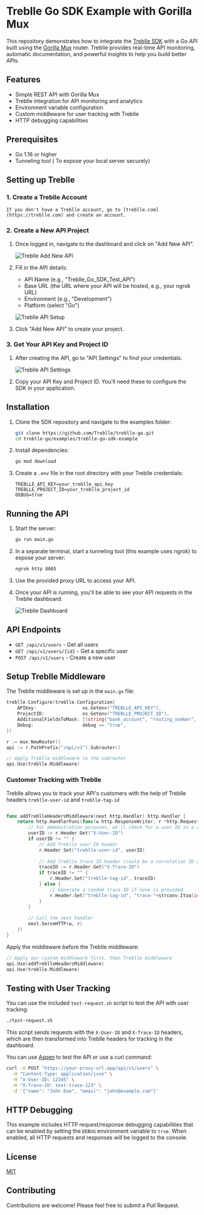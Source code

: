 # Treblle Go SDK Example with Gorilla Mux

This repository demonstrates how to integrate the [Treblle SDK](https://github.com/treblle/treblle-go) with a Go API built using the [Gorilla Mux](https://github.com/gorilla/mux) router. Treblle provides real-time API monitoring, automatic documentation, and powerful insights to help you build better APIs.

## Features

- Simple REST API with Gorilla Mux
- Treblle integration for API monitoring and analytics
- Environment variable configuration
- Custom middleware for user tracking with Treblle
- HTTP debugging capabilities

## Prerequisites

- Go 1.16 or higher
- Tunneling tool ( To expose your local server securely)

## Setting up Treblle

### 1. Create a Treblle Account

    If you don't have a Treblle account, go to [treblle.com](https://treblle.com) and create an account.

### 2. Create a New API Project

1. Once logged in, navigate to the dashboard and click on "Add New API".

   ![Treblle Add New API]()

2. Fill in the API details:
   - API Name (e.g., "Treblle_Go_SDK_Test_API")
   - Base URL (the URL where your API will be hosted, e.g., your ngrok URL)
   - Environment (e.g., "Development")
   - Platform (select "Go")

   ![Treblle API Setup]()

3. Click "Add New API" to create your project.

### 3. Get Your API Key and Project ID

1. After creating the API, go to "API Settings" to find your credentials.

   ![Treblle API Settings]()

2. Copy your API Key and Project ID. You'll need these to configure the SDK in your application.

## Installation

1. Clone the SDK repository and navigate to the examples folder:

   ```bash
   git clone https://github.com/Treblle/treblle-go.git
   cd treblle-go/examples/treblle-go-sdk-example
   ```

2. Install dependencies:

   ```bash
   go mod download
   ```

3. Create a `.env` file in the root directory with your Treblle credentials:

   ```
   TREBLLE_API_KEY=your_treblle_api_key
   TREBLLE_PROJECT_ID=your_treblle_project_id
   DEBUG=true
   ```

## Running the API

1. Start the server:

   ```bash
   go run main.go
   ```

2. In a separate terminal, start a tunneling tool (this example uses ngrok) to expose your server:

   ```bash
   ngrok http 8085
   ```

3. Use the provided proxy URL to access your API.

4. Once your API is running, you'll be able to see your API requests in the Treblle dashboard:

   ![Treblle Dashboard]()

## API Endpoints

- `GET /api/v1/users` - Get all users
- `GET /api/v1/users/{id}` - Get a specific user
- `POST /api/v1/users` - Create a new user

## Setup Treblle Middleware

The Treblle middleware is set up in the `main.go` file:

```go
treblle.Configure(treblle.Configuration{
    APIKey:                 os.Getenv("TREBLLE_API_KEY"),
    ProjectID:              os.Getenv("TREBLLE_PROJECT_ID"),
    AdditionalFieldsToMask: []string{"bank_account", "routing_number", "tax_id", "auth_token", "ssn", "api_key", "password", "credit_card"},
    Debug:                  debug == "true",
})

r := mux.NewRouter()
api := r.PathPrefix("/api/v1").Subrouter()

// Apply Treblle middleware to the subrouter
api.Use(treblle.Middleware)
```

### Customer Tracking with Treblle

Treblle allows you to track your API's customers with the help of Treblle headers `treblle-user-id` and `treblle-tag-id`

```go

func addTreblleHeadersMiddleware(next http.Handler) http.Handler {
    return http.HandlerFunc(func(w http.ResponseWriter, r *http.Request) {
        // For demonstration purposes, we'll check for a user ID in a custom header
        userID := r.Header.Get("X-User-ID")
        if userID != "" {
            // Add Treblle user ID header
            r.Header.Set("treblle-user-id", userID)
            
            // Add Treblle trace ID header (could be a correlation ID or any other identifier)
            traceID := r.Header.Get("X-Trace-ID")
            if traceID != "" {
                r.Header.Set("treblle-tag-id", traceID)
            } else {
                // Generate a random trace ID if none is provided
                r.Header.Set("treblle-tag-id", "trace-"+strconv.Itoa(int(time.Now().UnixNano())))
            }
        }
        
        // Call the next handler
        next.ServeHTTP(w, r)
    })
}
```

Apply the middleware before the Treblle middleware:

```go
// Apply our custom middleware first, then Treblle middleware
api.Use(addTreblleHeadersMiddleware)
api.Use(treblle.Middleware)
```

## Testing with User Tracking

You can use the included `test-request.sh` script to test the API with user tracking:

```bash
./test-request.sh
```

This script sends requests with the `X-User-ID` and `X-Trace-ID` headers, which are then transformed into Treblle headers for tracking in the dashboard.

You can use [Aspen](https://treblle.com/product/aspen) to test the API or use a curl command:

```bash
curl -X POST "https://your-proxy-url.app/api/v1/users" \
  -H "Content-Type: application/json" \
  -H "X-User-ID: 12345" \
  -H "X-Trace-ID: test-trace-123" \
  -d '{"name": "John Doe", "email": "john@example.com"}'
```

## HTTP Debugging

This example includes HTTP request/response debugging capabilities that can be enabled by setting the `DEBUG` environment variable to `true`. When enabled, all HTTP requests and responses will be logged to the console.

## License

[MIT](LICENSE)

## Contributing

Contributions are welcome! Please feel free to submit a Pull Request.
